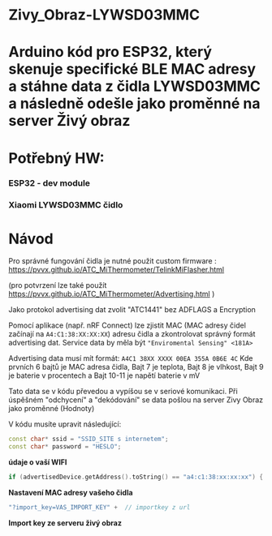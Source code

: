 # Zivy_Obraz-LYWSD03MMC 
# Arduino kód pro ESP32, který skenuje specifické BLE MAC adresy a stáhne data z čidla LYWSD03MMC a následně odešle jako proměnné na server Živý obraz 
# Potřebný HW: 
### ESP32 - dev module  
### Xiaomi LYWSD03MMC čidlo 

# Návod

Pro správné fungování čidla je nutné použit custom firmware : https://pvvx.github.io/ATC_MiThermometer/TelinkMiFlasher.html 

(pro potvrzení lze také použít https://pvvx.github.io/ATC_MiThermometer/Advertising.html ) 

Jako protokol advertising dat zvolit "ATC1441" bez ADFLAGS a Encryption


Pomocí aplikace (např. nRF Connect) lze zjistit MAC (MAC adresy čidel začínají na `A4:C1:38:XX:XX:XX`) adresu čidla a zkontrolovat správný formát advertising dat.
Service data by měla být `"Enviromental Sensing" <181A>`

Advertising data musí mít formát: `A4C1 38XX XXXX 00EA 355A 0B6E 4C`
Kde prvních 6 bajtů je MAC adresa čidla, Bajt 7 je teplota, Bajt 8 je vlhkost, Bajt 9 je baterie v procentech a Bajt 10-11 je napětí baterie v mV


Tato data se v kódu převedou a vypíšou se v seriové komunikaci.
Při úspěšném "odchycení" a "dekódování" se data pošlou na server Zivy Obraz jako proměnné (Hodnoty)


V kódu musíte upravit následující:  
```C++
const char* ssid = "SSID_SITE s internetem";  
const char* password = "HESLO";
``` 
**údaje o vaší WIFI**

```C++
if (advertisedDevice.getAddress().toString() == "a4:c1:38:xx:xx:xx") { //kontrola přednastavené MAC čidla
```
**Nastavení MAC adresy vašeho čidla**

```C++
"?import_key=VAS_IMPORT_KEY" +  // importkey z url
``` 
**Import key ze serveru živý obraz**


